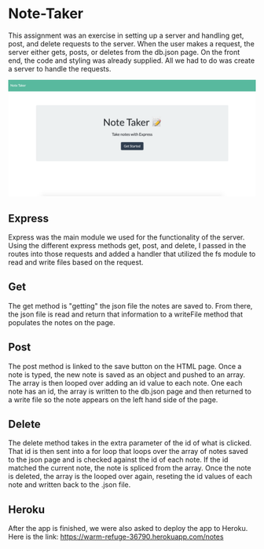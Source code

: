 # Note-Taker
This assignment was an exercise in setting up a server and handling get, post, and delete requests to the server. When the user makes a request, the server either gets, posts, or deletes from the db.json page. On the front end, the code and styling was already supplied. All we had to do was create a server to handle the requests. 

![Note Taker](/images/NoteTaker.png)

## Express
Express was the main module we used for the functionality of the server. Using the different express methods get, post, and delete, I passed in the routes into those requests and added a handler that utilized the fs module to read and write files based on the request. 

## Get
The get method is "getting" the json file the notes are saved to. From there, the json file is read and return that information to a writeFile method that populates the notes on the page. 

## Post
The post method is linked to the save button on the HTML page. Once a note is typed, the new note is saved as an object and pushed to an array. The array is then looped over adding an id value to each note. One each note has an id, the array is written to the db.json page and then returned to a write file so the note appears on the left hand side of the page. 

## Delete
The delete method takes in the extra parameter of the id of what is clicked. That id is then sent into a for loop that loops over the array of notes saved to the json page and is checked against the id of each note. If the id matched the current note, the note is spliced from the array. Once the note is deleted, the array is the looped over again, reseting the id values of each note and written back to the .json file.

## Heroku
After the app is finished, we were also asked to deploy the app to Heroku. Here is the link: https://warm-refuge-36790.herokuapp.com/notes